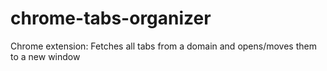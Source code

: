 # chrome-tabs-organizer
Chrome extension: Fetches all tabs from a domain and opens/moves them to a new window
